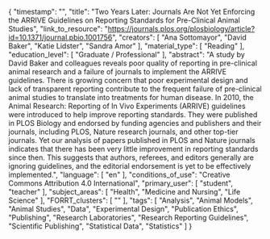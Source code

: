 {
    "timestamp": "",
    "title": "Two Years Later: Journals Are Not Yet Enforcing the ARRIVE Guidelines on Reporting Standards for Pre-Clinical Animal Studies",
    "link_to_resource": "https://journals.plos.org/plosbiology/article?id=10.1371/journal.pbio.1001756",
    "creators": [
        "Ana Sottomayor",
        "David Baker",
        "Katie Lidster",
        "Sandra Amor"
    ],
    "material_type": [
        "Reading"
    ],
    "education_level": [
        "Graduate / Professional"
    ],
    "abstract": "A study by David Baker and colleagues reveals poor quality of reporting in pre-clinical animal research and a failure of journals to implement the ARRIVE guidelines. There is growing concern that poor experimental design and lack of transparent reporting contribute to the frequent failure of pre-clinical animal studies to translate into treatments for human disease. In 2010, the Animal Research: Reporting of In Vivo Experiments (ARRIVE) guidelines were introduced to help improve reporting standards. They were published in PLOS Biology and endorsed by funding agencies and publishers and their journals, including PLOS, Nature research journals, and other top-tier journals. Yet our analysis of papers published in PLOS and Nature journals indicates that there has been very little improvement in reporting standards since then. This suggests that authors, referees, and editors generally are ignoring guidelines, and the editorial endorsement is yet to be effectively implemented.",
    "language": [
        "en"
    ],
    "conditions_of_use": "Creative Commons Attribution 4.0 International",
    "primary_user": [
        "student",
        "teacher"
    ],
    "subject_areas": [
        "Health",
        "Medicine and Nursing",
        "Life Science"
    ],
    "FORRT_clusters": [
        ""
    ],
    "tags": [
        "Analysis",
        "Animal Models",
        "Animal Studies",
        "Data",
        "Experimental Design",
        "Publication Ethics",
        "Publishing",
        "Research Laboratories",
        "Research Reporting Guidelines",
        "Scientific Publishing",
        "Statistical Data",
        "Statistics"
    ]
}